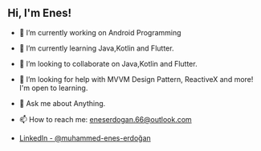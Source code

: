 <h2> Hi, I'm Enes!</h2>

- 🔭 I’m currently working on Android Programming 
- 🌱 I’m currently learning Java,Kotlin and Flutter.
- 👯 I’m looking to collaborate on Java,Kotlin and Flutter.
- 🤔 I’m looking for help with MVVM Design Pattern, ReactiveX and more! I'm open to learning.
- 💬 Ask me about Anything.
- 📫 How to reach me: eneserdogan.66@outlook.com


- [LinkedIn - @muhammed-enes-erdoğan](https://www.linkedin.com/in/muhammed-enes-erdoğan/)
